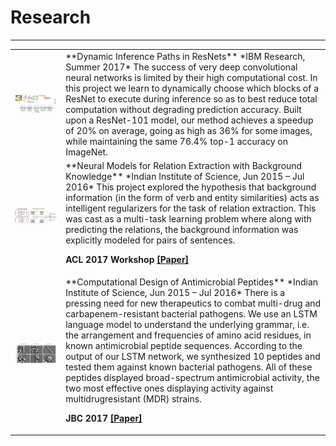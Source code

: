 # Research
---

<table class="researchtable">

<tbody>

<tr>
<td class="img"> <img src="images/blockdrop.png"> </td>
<td markdown="span">
**Dynamic Inference Paths in ResNets**  
*IBM Research, Summer 2017*  
The success of very deep convolutional neural networks is limited by their high computational cost. In this project we learn to dynamically choose which blocks of a ResNet to execute during inference so as to best reduce total computation without degrading prediction accuracy. Built upon a ResNet-101 model, our method achieves a speedup of 20% on average, going as high as 36% for some images, while maintaining the same 76.4% top-1 accuracy on ImageNet.
</td>
</tr>


<tr>
<td class="img"><img src="images/siamese-memnet.png"> </td>
<td markdown="span">
**Neural Models for Relation Extraction with Background Knowledge**  
*Indian Institute of Science, Jun 2015 – Jul 2016*  
This project explored the hypothesis that background information (in the form of verb and entity similarities) acts as intelligent regularizers for the task of relation extraction. This was cast as a multi-task learning problem where along with predicting the relations, the background information was explicitly modeled for pairs of sentences.  

**ACL 2017 Workshop [[Paper]](https://arxiv.org/pdf/1710.09942.pdf)**
</td>
</tr>

<tr>
<td class="img"><img src="images/amp-lm.png"> </td>
<td markdown="span">
**Computational Design of Antimicrobial Peptides**  
*Indian Institute of Science, Jun 2015 – Jul 2016*  
There is a pressing need for new therapeutics to combat multi-drug and carbapenem-resistant bacterial pathogens. We use an LSTM language model to understand the underlying grammar, i.e. the arrangement and frequencies of amino acid residues, in known antimicrobial peptide sequences. According to the output of our LSTM network, we synthesized 10 peptides and tested them against known bacterial pathogens. All of these peptides displayed broad-spectrum antimicrobial activity, the two most effective ones displaying activity against multidrugresistant (MDR) strains.  

**JBC 2017 [[Paper]](http://www.jbc.org/content/early/2017/12/19/jbc.M117.805499.full.pdf)**
</td>
</tr>

</tbody>
</table>
